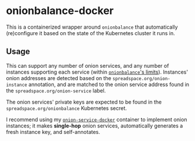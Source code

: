 # onionbalance-docker

This is a containerized wrapper around `onionbalance` that automatically
(re)configure it based on the state of the Kubernetes cluster it runs in.


## Usage

This can support any number of onion services, and any number of instances
supporting each service (within [`onionbalance`'s limits]). Instances' onion
addresses are detected based on the `spreadspace.org/onion-instance` annotation,
and are matched to the onion service address found in the
`spreadspace.org/onion-service` label.

The onion services' private keys are expected to be found in the
`spreadspace.org/onionbalance` Kubernetes secret.

I recommend using my [`onion-service-docker`] container to implement onion
instances; it makes **single-hop** onion services, automatically generates a
fresh instance key, and self-annotates.


[`onionbalance`'s limits]: https://onionbalance.readthedocs.io/en/latest/design.html#choice-of-introduction-points
[`onion-service-docker`]: https://github.com/spreadspace/onion-service-docker
